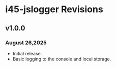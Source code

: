# i45-jslogger Revisions

## v1.0.0

### August 26,2025

- Initial release.
- Basic logging to the console and local storage.
